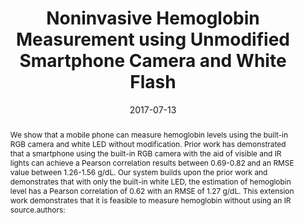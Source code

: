 ---
authors:
- wang
- Junyi Zhu
- William Li
- Rajneil Rana
- patel

caption: ''
date: '2017-07-13'
image: '/images/pubs/hemaapp_v2.png'
pdf: /pdfs/hemaapp_v2.pdf
thumbnail: '/images/pubs/hemaapp_v2_thumb.png'
conference: 39th Annual International Conference of the IEEE Engineering in Medicine and Biology Society, EMBC’17
title: 'Noninvasive Hemoglobin Measurement using Unmodified Smartphone Camera and White Flash'
redirect_from: /projects/hemaapp_v2/
abstract: |
    We show that a mobile phone can measure hemoglobin levels using the built-in RGB camera and white LED without modification. Prior work has demonstrated that a smartphone using the built-in RGB camera with the aid of visible and IR lights can achieve a Pearson correlation results between 0.69-0.82 and an RMSE value between 1.26-1.56 g/dL. Our system builds upon the prior work and demonstrates that with only the built-in white LED, the estimation of hemoglobin level has a Pearson correlation of 0.62 with an RMSE of 1.27 g/dL. This extension work demonstrates that it is feasible to measure hemoglobin without using an IR source.authors:

---